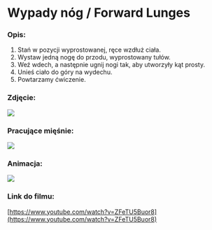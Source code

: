 # Wypady nóg / Forward Lunges

### Opis:
1. Stań w pozycji wyprostowanej, ręce wzdłuż ciała.
2. Wystaw jedną nogę do przodu, wyprostowany tułów. 
3. Weź wdech, a następnie ugnij nogi tak, aby utworzyły kąt prosty. 
4. Unieś ciało do góry na wydechu.
5. Powtarzamy ćwiczenie.

### Zdjęcie:
![](exercise/wypady/1wqwe.md.png)

### Pracujące mięśnie:
![](exercise/wypady/asdasasd.png)

### Animacja:
![](exercise/wypady/wypady.gif)

### Link do filmu:
[https://www.youtube.com/watch?v=ZFeTU5Buor8](https://www.youtube.com/watch?v=ZFeTU5Buor8)
